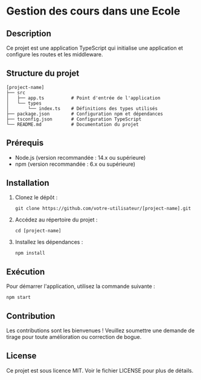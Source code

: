 # Gestion des cours dans une Ecole

## Description

Ce projet est une application TypeScript qui initialise une application et configure les routes et les middleware.

## Structure du projet

```
[project-name]
├── src
│   ├── app.ts          # Point d'entrée de l'application
│   └── types
│       └── index.ts    # Définitions des types utilisés
├── package.json        # Configuration npm et dépendances
├── tsconfig.json       # Configuration TypeScript
└── README.md           # Documentation du projet
```

## Prérequis

- Node.js (version recommandée : 14.x ou supérieure)
- npm (version recommandée : 6.x ou supérieure)

## Installation

1. Clonez le dépôt :
   ```
   git clone https://github.com/votre-utilisateur/[project-name].git
   ```
2. Accédez au répertoire du projet :
   ```
   cd [project-name]
   ```
3. Installez les dépendances :
   ```
   npm install
   ```

## Exécution

Pour démarrer l'application, utilisez la commande suivante :

```
npm start
```

## Contribution

Les contributions sont les bienvenues ! Veuillez soumettre une demande de tirage pour toute amélioration ou correction de bogue.

## License

Ce projet est sous licence MIT. Voir le fichier LICENSE pour plus de détails.
